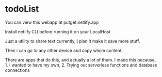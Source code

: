 # todoList
You can view this webapp at putget.netlify.app

Install netlify CLI before running it on your LocalHost

Just a utility to share text currently, i plan it make it save more stuff.

Then i can go to any other device and copy whole content.

There are apps that do this, and actually a lot of them. I made this because, 1. I wanted to have my own, 2. Trying out serverless functions and database connections
